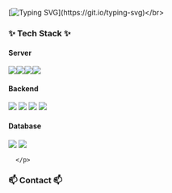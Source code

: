 [![Typing SVG](https://readme-typing-svg.demolab.com?font=Fira+Code&pause=1000&random=false&width=435&lines=Welcome+to+Jeonjepi's+Github!)](https://git.io/typing-svg)</br>

<h3 align="left">✨ Tech Stack ✨</h3>
<h4 align="left">Server</h4>

  <p>
<img src="https://img.shields.io/badge/Amazon%20EC2-FF9900?style=for-the-badge&logo=Amazon%20EC2&logoColor=white"><img src="https://img.shields.io/badge/Amazon%20S3-569A31?style=for-the-badge&logo=Amazon%20S3&logoColor=white"><img src="https://img.shields.io/badge/Amazon%20RDS-527FFF?style=for-the-badge&logo=Amazon%20RDS&logoColor=white"><img src="https://img.shields.io/badge/Docker-2496ED?style=for-the-badge&logo=Docker&logoColor=white">
  </p>
<h4 align="left">Backend</h4>

  <p>
<img src="https://img.shields.io/badge/javascript-F7DF1E?style=for-the-badge&logo=javascript&logoColor=white">
<img src="https://img.shields.io/badge/Node.js-339933?style=for-the-badge&logo=Node.js&logoColor=white">
    <img src="https://img.shields.io/badge/NestJS-000000?style=for-the-badge&logo=NestJS&logoColor=red">

<img src="https://img.shields.io/badge/express-000000?style=for-the-badge&logo=express&logoColor=white">
      </p>
<h4 align="left">Database</h4>
  <p>

<img src="https://img.shields.io/badge/MySQL-4479A1?style=for-the-badge&logo=MySQL&logoColor=white">
<img src="https://img.shields.io/badge/ORACLE-F80000?style=for-the-badge&logo=oracle&logoColor=white"/>

      </p>
<h3 align="left">📫 Contact 📫</h3>

